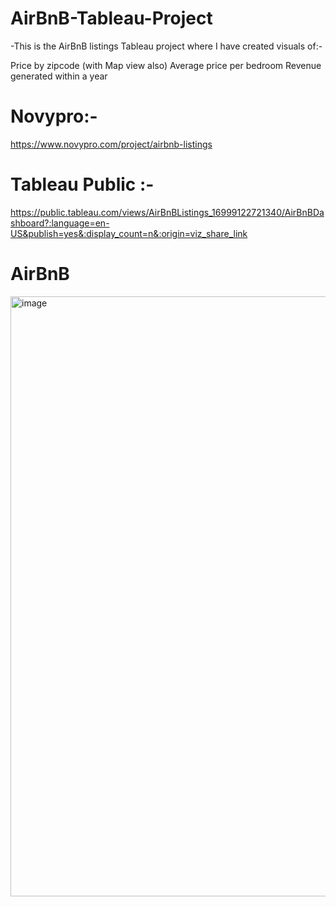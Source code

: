 # AirBnB-Tableau-Project
-This is the AirBnB listings Tableau project where I have created visuals of:-

Price by zipcode (with Map view also)
Average price per bedroom
Revenue generated within a year


# Novypro:-
https://www.novypro.com/project/airbnb-listings


# Tableau Public :- 
https://public.tableau.com/views/AirBnBListings_16999122721340/AirBnBDashboard?:language=en-US&publish=yes&:display_count=n&:origin=viz_share_link

# AirBnB 
<img width="960" alt="image" src="https://github.com/tripathy406/AirBnB-Tableau-Project/assets/141568396/bfc51bf2-cd35-4756-821a-4a0c94cae056">


